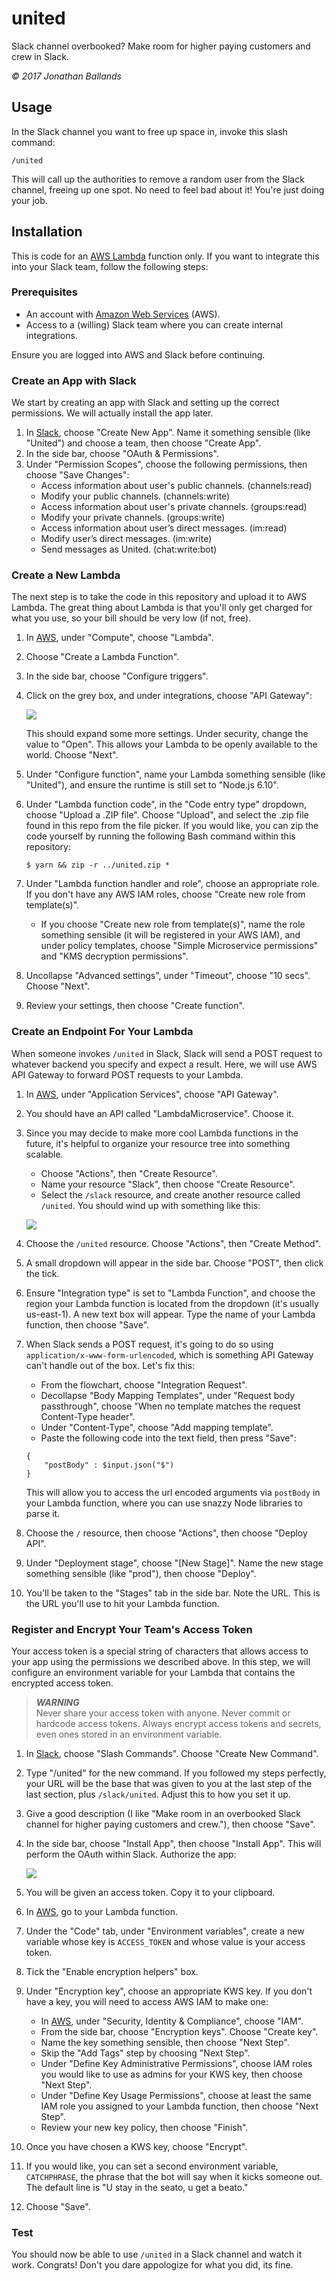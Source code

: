 # united

Slack channel overbooked? Make room for higher paying customers and crew in Slack.

*© 2017 Jonathan Ballands*

## Usage

In the Slack channel you want to free up space in, invoke this slash command:

```
/united
```

This will call up the authorities to remove a random user from the Slack channel,
freeing up one spot. No need to feel bad about it! You're just doing your job.

## Installation

This is code for an [AWS Lambda](https://aws.amazon.com/lambda) function only. If you want
to integrate this into your Slack team, follow the following steps:

### Prerequisites

* An account with [Amazon Web Services](https://aws.amazon.com) (AWS).
* Access to a (willing) Slack team where you can create internal integrations.

Ensure you are logged into AWS and Slack before continuing.

### Create an App with Slack

We start by creating an app with Slack and setting up the correct permissions.
We will actually install the app later.

1. In [Slack](https://api.slack.com/apps), choose "Create New App". Name it
something sensible (like "United") and choose a team, then choose "Create App".
2. In the side bar, choose "OAuth & Permissions".
3. Under "Permission Scopes", choose the following permissions, then choose
"Save Changes":
    * Access information about user's public channels. (channels:read)
    * Modify your public channels. (channels:write)
    * Access information about user's private channels. (groups:read)
    * Modify your private channels. (groups:write)
    * Access information about user’s direct messages. (im:read)
    * Modify user’s direct messages. (im:write)
    * Send messages as United. (chat:write:bot)

### Create a New Lambda

The next step is to take the code in this repository and upload it to AWS Lambda.
The great thing about Lambda is that you'll only get charged for what you use,
so your bill should be very low (if not, free).

1. In [AWS](https://console.aws.amazon.com), under "Compute", choose "Lambda".
2. Choose "Create a Lambda Function".
3. In the side bar, choose "Configure triggers".
4. Click on the grey box, and under integrations, choose "API Gateway":  

   ![](http://i.imgur.com/8YZd6yn.png)  

   This should expand some more settings. Under security, change the value to
   "Open". This allows your Lambda to be openly available to the world. Choose
   "Next".

5. Under "Configure function", name your Lambda something sensible (like "United"),
and ensure the runtime is still set to "Node.js 6.10".
6. Under "Lambda function code", in the "Code entry type" dropdown, choose
"Upload a .ZIP file". Choose "Upload", and select the .zip file found in this
repo from the file picker. If you would like, you can zip the code yourself by
running the following Bash command within this repository:
   ```
   $ yarn && zip -r ../united.zip *
   ```
7. Under "Lambda function handler and role", choose an appropriate role. If you
don't have any AWS IAM roles, choose "Create new role from template(s)".
    * If you choose "Create new role from template(s)", name the role something
    sensible (it will be registered in your AWS IAM), and under policy templates,
    choose "Simple Microservice permissions" and "KMS decryption permissions".
8. Uncollapse "Advanced settings", under "Timeout", choose "10 secs". Choose "Next".
9. Review your settings, then choose "Create function".

### Create an Endpoint For Your Lambda

When someone invokes `/united` in Slack, Slack will send a POST request to whatever
backend you specify and expect a result. Here, we will use AWS API Gateway to
forward POST requests to your Lambda.

1. In [AWS](https://console.aws.amazon.com), under "Application Services", choose
"API Gateway".
2. You should have an API called "LambdaMicroservice". Choose it.
3. Since you may decide to make more cool Lambda functions in the future, it's
helpful to organize your resource tree into something scalable.
    * Choose "Actions", then "Create Resource".
    * Name your resource "Slack", then choose "Create Resource".
    * Select the `/slack` resource, and create another resource called `/united`.
    You should wind up with something like this:

    ![](http://i.imgur.com/b82RbIW.png)  

4. Choose the `/united` resource. Choose "Actions", then "Create Method".
5. A small dropdown will appear in the side bar. Choose "POST", then click the tick.
6. Ensure "Integration type" is set to "Lambda Function", and choose the region
your Lambda function is located from the dropdown (it's usually us-east-1). A new
text box will appear. Type the name of your Lambda function, then choose "Save".
7. When Slack sends a POST request, it's going to do so using
`application/x-www-form-urlencoded`, which is something API Gateway can't handle
out of the box. Let's fix this:
    * From the flowchart, choose "Integration Request".
    * Decollapse "Body Mapping Templates", under "Request body passthrough",
    choose "When no template matches the request Content-Type header".
    * Under "Content-Type", choose "Add mapping template".
    * Paste the following code into the text field, then press "Save":
    ```
    {
        "postBody" : $input.json("$")
    }
    ```
    This will allow you to access the url encoded arguments via `postBody`
    in your Lambda function, where you can use snazzy Node libraries to parse it.
8. Choose the `/` resource, then choose "Actions", then choose "Deploy API".
9. Under "Deployment stage", choose "[New Stage]". Name the new stage something
sensible (like "prod"), then choose "Deploy".
10. You'll be taken to the "Stages" tab in the side bar. Note the URL. This is
the URL you'll use to hit your Lambda function.

### Register and Encrypt Your Team's Access Token

Your access token is a special string of characters that allows access to your
app using the permissions we described above. In this step, we will configure
an environment variable for your Lambda that contains the encrypted access token.

>   ***WARNING***  
>   Never share your access token with anyone. Never commit or hardcode access
>   tokens. Always encrypt access tokens and secrets, even ones stored in an environment
>   variable.

1. In [Slack](https://api.slack.com/apps), choose "Slash Commands". Choose
"Create New Command".
2. Type "/united" for the new command. If you followed my steps perfectly, your
URL will be the base that was given to you at the last step of the last section,
plus `/slack/united`. Adjust this to how you set it up.
3. Give a good description (I like "Make room in an overbooked Slack channel for
higher paying customers and crew."), then choose "Save".
4. In the side bar, choose "Install App", then choose "Install App". This will perform
the OAuth within Slack. Authorize the app:

   ![](http://i.imgur.com/nXLDhqE.png)

5. You will be given an access token. Copy it to your clipboard.
6. In [AWS](https://console.aws.amazon.com), go to your Lambda function.
7. Under the "Code" tab, under "Environment variables", create a new variable whose
key is `ACCESS_TOKEN` and whose value is your access token.
8. Tick the "Enable encryption helpers" box.
9. Under "Encryption key", choose an appropriate KWS key. If you don't have a key,
you will need to access AWS IAM to make one:
   * In [AWS](https://console.aws.amazon.com), under "Security, Identity & Compliance",  choose "IAM".
   * From the side bar, choose "Encryption keys". Choose "Create key".
   * Name the key something sensible, then choose "Next Step".
   * Skip the "Add Tags" step by choosing "Next Step".
   * Under "Define Key Administrative Permissions", choose IAM roles you would like to use
   as admins for your KWS key, then choose "Next Step".
   * Under "Define Key Usage Permissions", choose at least the same IAM role you
   assigned to your Lambda function, then choose "Next Step".
   * Review your new key policy, then choose "Finish".
10. Once you have chosen a KWS key, choose "Encrypt".
11. If you would like, you can set a second environment variable, `CATCHPHRASE`, the phrase that the
bot will say when it kicks someone out. The default line is "U stay in the seato, u get a beato."
12. Choose "Save".

### Test

You should now be able to use `/united` in a Slack channel and watch it work.
Congrats! Don't you dare appologize for what you did, its fine.
